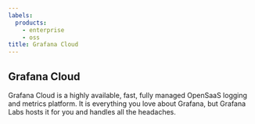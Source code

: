```yaml
---
labels:
  products:
    - enterprise
    - oss
title: Grafana Cloud
---
```


## Grafana Cloud

Grafana Cloud is a highly available, fast, fully managed OpenSaaS logging and metrics platform. It is everything you love about Grafana, but Grafana Labs hosts it for you and handles all the headaches.
